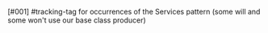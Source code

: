 [#001]       #tracking-tag for occurrences of the Services pattern
               (some will and some won't use our base class producer)
